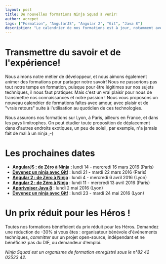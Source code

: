 ```yaml
---
layout: post
title: De nouvelles formations Ninja Squad à venir!
author: acrepet
tags: ["Formation", "AngularJS", "Angular 2", "Git", "Java 8"]
description: "Le calendrier de nos formations est à jour, notamment avec les formations AngularJS, Angular 2, Git et Java 8"
---
```


# Transmettre du savoir et de l'expérience!

Nous aimons notre métier de développeur, et nous aimons également animer des formations pour partager notre savoir! Nous ne passerions pas tout notre temps en formation, puisque pour être légitimes sur nos sujets techniques, il nous faut pratiquer. Mais c'est un vrai plaisir pour nous de transmettre nos connaissances et notre passion ! Nous vous proposons un nouveau calendrier de formations faîtes avec amour, avec plaisir et de "vrais retours" suite à l'utilisation au quotidien de ces technologies. 

Nous assurons nos formations sur Lyon, à Paris, ailleurs en France, et dans les pays limitrophes. On peut étudier toute proposition de déplacement dans d'autres endroits exotiques, un peu de soleil, par exemple, n'a jamais fait de mal à un ninja ;-)

# Les prochaines dates
- [**AngularJS : de Zéro à Ninja**](http://ninja-squad.fr/formations/formation-angularjs) : lundi 14 - mercredi 16 mars 2016 (Paris)
- [**Devenez un ninja avec Git!**](http://ninja-squad.fr/formations/formation-git) : lundi 21 - mardi 22 mars 2016 (Paris)
- [**Angular 2 : de Zéro à Ninja**](http://ninja-squad.fr/formations/formation-angular2) : lundi 4 - mercredi 6 avril 2016 (Lyon)
- [**Angular 2 : de Zéro à Ninja**](http://ninja-squad.fr/formations/formation-angular2) : lundi 11 - mercredi 13 avril 2016 (Paris)
- [**Apprivoiser Java 8**](http://ninja-squad.fr/formations/formation-java8) : lundi 2 mai 2016 (Lyon)
- [**Devenez un ninja avec Git!**](http://ninja-squad.fr/formations/formation-git) : lundi 23 - mardi 24 mai 2016 (Lyon)

# Un prix réduit pour les Héros !
Toutes nos formations bénéficient du prix réduit pour les Héros.
Demandez une réduction de -30% si vous êtes : organisateur bénévole d'événements techniques, *committer* sur un projet open-source, indépendant et ne bénéficiez pas du DIF, ou demandeur d'emploi.

*Ninja Squad est un organisme de formation enregistré sous le n°82 42 02523 42.*




